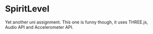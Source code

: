 SpiritLevel
===========

Yet another uni assignment. This one is funny though, it uses THREE.js, Audio API and Accelerometer API.
